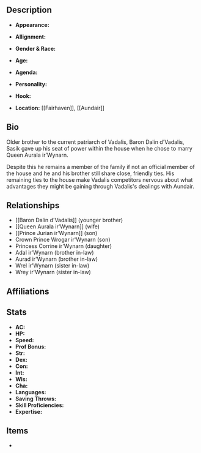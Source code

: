 ## Description
- **Appearance:** 

- **Allignment:** 

- **Gender & Race:** 

- **Age:** 

- **Agenda:** 

- **Personality:** 

- **Hook:** 

- **Location:** [[Fairhaven]], [[Aundair]]

## Bio
Older brother to the current patriarch of Vadalis, Baron Dalin d'Vadalis, Sasik gave up his seat of power within the house when he chose to marry Queen Aurala ir’Wynarn. 

Despite this he remains a member of the family if not an official member of the house and he and his brother still share close, friendly ties. His remaining ties to the house make Vadalis competitors nervous about what advantages they might be gaining through Vadalis's dealings with Aundair.

## Relationships
- [[Baron Dalin d'Vadalis]] (younger brother)
- [[Queen Aurala ir’Wynarn]] (wife)
- [[Prince Jurian ir’Wynarn]] (son)
- Crown Prince Wrogar ir'Wynarn (son)
- Princess Corrine ir'Wynarn (daughter)
- Adal ir'Wynarn (brother in-law)
- Aurad ir'Wynarn (brother in-law)
- Wrel ir'Wynarn (sister in-law)
- Wrey ir'Wynarn (sister in-law)

## Affiliations

## Stats
- **AC:** 
- **HP:** 
- **Speed:** 
- **Prof Bonus:** 
- **Str:** 
- **Dex:** 
- **Con:** 
- **Int:** 
- **Wis:** 
- **Cha:** 
- **Languages:** 
- **Saving Throws:** 
- **Skill Proficiencies:** 
- **Expertise:** 


## Items
- 
